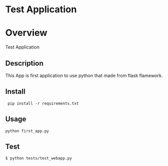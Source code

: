 Test Application
===
# Overview
Test Application

## Description
This App is first application to use python that made from flask flamework.  
  
## Install
```
 pip install -r requirements.txt
```
  
## Usage 
```
python first_app.py
```

## Test
```
$ python tests/test_webapp.py 

``` 
